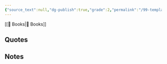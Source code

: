```yaml
---
{"source_text":null,"dg-publish":true,"grade":2,"permalink":"/99-templates/book-notes/","dgPassFrontmatter":true}
---
```



[[📘 Books\|📘 Books]]

## Quotes



## Notes

